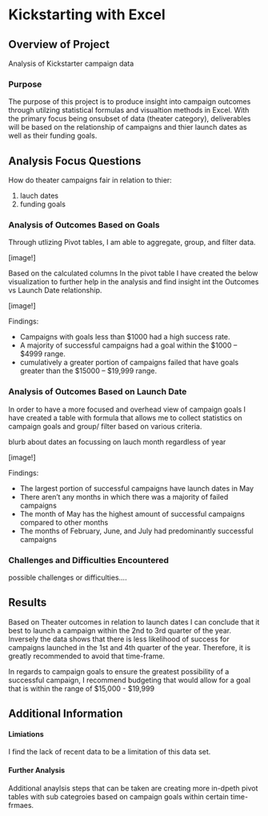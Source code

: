 # Kickstarting with Excel

## Overview of Project
Analysis of Kickstarter campaign data 

### Purpose
The purpose of this project is to produce insight into campaign outcomes through utilzing statistical formulas and visualtion methods in Excel. 
With the primary focus being onsubset of data (theater category), 
deliverables will be based on the relationship of campaigns and thier launch dates as well as their funding goals.


## Analysis Focus Questions

How do theater campaigns fair in relation to thier:
1. lauch dates
2. funding goals


### Analysis of Outcomes Based on Goals

Through utlizing Pivot tables, I am able to aggregate, group, and filter data. 

[image!]

Based on the calculated columns In the pivot table I have created the below visualization to further help in the analysis and find insight int the Outcomes vs Launch Date relationship. 

[image!]

Findings: 
-	Campaigns with goals less than $1000 had a high success rate.
-	A majority of successful campaigns had a goal within the $1000 – $4999 range.
-	cumulatively a greater portion of campaigns failed that have goals greater than the $15000 – $19,999 range.


### Analysis of Outcomes Based on Launch Date

In order to have a more focused and overhead view of campaign goals
I have created a table with formula that allows me to collect statistics on campaign goals and group/ filter based on various criteria.  

blurb about dates an focussing on lauch month regardless of year 

[image!] 

Findings:
- The largest portion of successful campaigns have launch dates in May 
- There aren’t any months in which there was a majority of failed campaigns 
- The month of May has the highest amount of successful campaigns compared to other months  
- The months of February, June, and July had predominantly successful campaigns 


### Challenges and Difficulties Encountered

possible challenges or difficulties....

## Results

Based on Theater outcomes in relation to launch dates I can conclude that it best to launch a campaign within the 2nd to 3rd quarter of the year. Inversely the data shows that there is less likelihood of success for campaigns launched in the 1st and 4th quarter of the year. Therefore, it is greatly recommended to avoid that time-frame. 

In regards to campaign goals to ensure the greatest possibility of a successful campaign, I recommend budgeting that would allow for a goal that is within the range of
$15,000 - $19,999

## Additional Information 

#### Limiations 
I find the lack of recent data to be a limitation of this data set. 

#### Further Analysis
Additional anaylsis steps that can be taken are creating more in-dpeth pivot tables with sub categroies based on campaign goals within certain time-frmaes.

